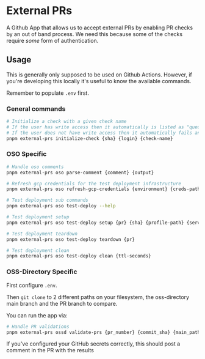 # External PRs

A Github App that allows us to accept external PRs by enabling PR checks by an
out of band process. We need this because some of the checks require _some_ form
of authentication.

## Usage

This is generally only supposed to be used on Github Actions. However, if you're
developing this locally it's useful to know the available commands.

Remember to populate `.env` first.

### General commands

```bash
# Initialize a check with a given check name
# If the user has write access then it automatically is listed as "queued"
# If the user does not have write access then it automatically fails and waits for approval
pnpm external-prs initialize-check {sha} {login} {check-name}
```

### OSO Specific

```bash
# Handle oso comments
pnpm external-prs oso parse-comment {comment} {output}

# Refresh gcp credentials for the test deployment infrastructure
pnpm external-prs oso refresh-gcp-credentials {environment} {creds-path} {name}

# Test deployment sub commands
pnpm external-prs oso test-deploy --help

# Test deployment setup
pnpm external-prs oso test-deploy setup {pr} {sha} {profile-path} {service-account-path} {checkout-path}

# Test deployment teardown
pnpm external-prs oso test-deploy teardown {pr}

# Test deployment clean
pnpm external-prs oso test-deploy clean {ttl-seconds}
```

### OSS-Directory Specific

First configure `.env`.

Then `git clone` to 2 different paths on your filesystem,
the oss-directory main branch
and the PR branch to compare.

You can run the app via:

```bash
# Handle PR validations
pnpm external-prs ossd validate-prs {pr_number} {commit_sha} {main_path} {pr_path}
```

If you've configured your GitHub secrets correctly,
this should post a comment in the PR with the results
